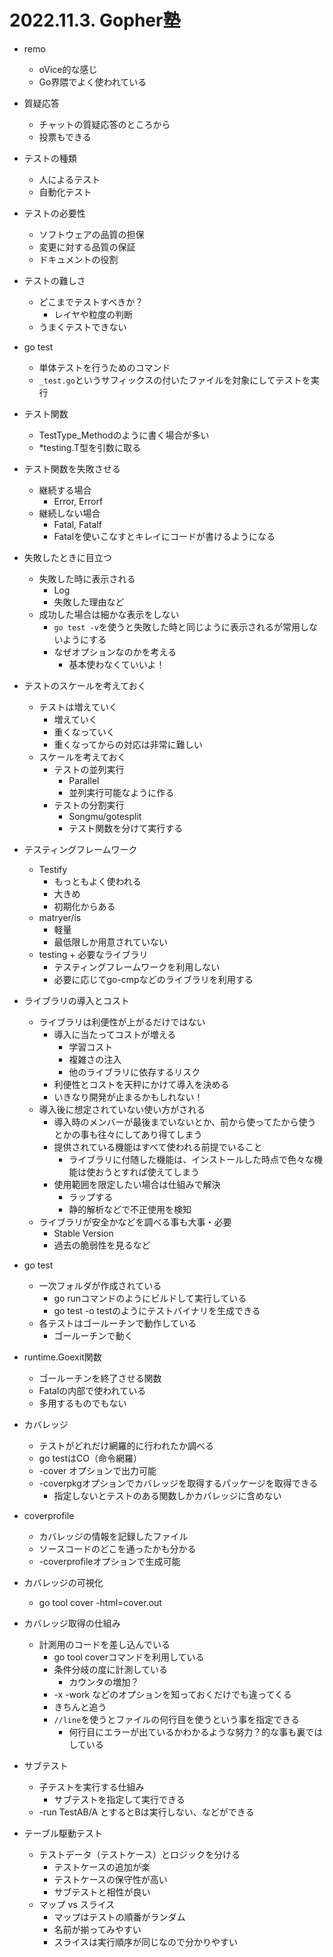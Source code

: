 # 2022.11.3. Gopher塾

- remo
  - oVice的な感じ
  - Go界隈でよく使われている

- 質疑応答
  - チャットの質疑応答のところから
  - 投票もできる

- テストの種類
  - 人によるテスト
  - 自動化テスト

- テストの必要性
  - ソフトウェアの品質の担保
  - 変更に対する品質の保証
  - ドキュメントの役割

- テストの難しさ
  - どこまでテストすべきか？
    - レイヤや粒度の判断
  - うまくテストできない

- go test
  - 単体テストを行うためのコマンド
  - `_test.go`というサフィックスの付いたファイルを対象にしてテストを実行

- テスト関数
  - TestType_Methodのように書く場合が多い
  - *testing.T型を引数に取る

- テスト関数を失敗させる
  - 継続する場合
    - Error, Errorf
  - 継続しない場合
    - Fatal, Fatalf
    - Fatalを使いこなすとキレイにコードが書けるようになる

- 失敗したときに目立つ
  - 失敗した時に表示される
    - Log
    - 失敗した理由など
  - 成功した場合は細かな表示をしない
    - `go test -v`を使うと失敗した時と同じように表示されるが常用しないようにする
    - なぜオプションなのかを考える
      - 基本使わなくていいよ！

- テストのスケールを考えておく
  - テストは増えていく
    - 増えていく
    - 重くなっていく
    - 重くなってからの対応は非常に難しい
  - スケールを考えておく
    - テストの並列実行
      - Parallel
      - 並列実行可能なように作る
    - テストの分割実行
      - Songmu/gotesplit
      - テスト関数を分けて実行する

- テスティングフレームワーク
  - Testify
    - もっともよく使われる
    - 大きめ
    - 初期化からある
  - matryer/is
    - 軽量
    - 最低限しか用意されていない
  - testing + 必要なライブラリ
    - テスティングフレームワークを利用しない
    - 必要に応じてgo-cmpなどのライブラリを利用する

- ライブラリの導入とコスト
  - ライブラリは利便性が上がるだけではない
    - 導入に当たってコストが増える
      - 学習コスト
      - 複雑さの注入
      - 他のライブラリに依存するリスク
    - 利便性とコストを天秤にかけて導入を決める
    - いきなり開発が止まるかもしれない！
  - 導入後に想定されていない使い方がされる
    - 導入時のメンバーが最後までいないとか、前から使ってたから使うとかの事も往々にしてあり得てしまう
    - 提供されている機能はすべて使われる前提でいること
      - ライブラリに付随した機能は、インストールした時点で色々な機能は使おうとすれば使えてしまう
    - 使用範囲を限定したい場合は仕組みで解決
      - ラップする
      - 静的解析などで不正使用を検知
  - ライブラリが安全かなどを調べる事も大事・必要
    - Stable Version
    - 過去の脆弱性を見るなど

- go test
  - 一次フォルダが作成されている
    - go runコマンドのようにビルドして実行している
    - go test -o testのようにテストバイナリを生成できる
  - 各テストはゴールーチンで動作している
    - ゴールーチンで動く

- runtime.Goexit関数
  - ゴールーチンを終了させる関数
  - Fatalの内部で使われている
  - 多用するものでもない

- カバレッジ
  - テストがどれだけ網羅的に行われたか調べる
  - go testはCO（命令網羅）
  - -cover オプションで出力可能
  - -coverpkgオプションでカバレッジを取得するパッケージを取得できる
    - 指定しないとテストのある関数しかカバレッジに含めない

- coverprofile
  - カバレッジの情報を記録したファイル
  - ソースコードのどこを通ったかも分かる
  - -coverprofileオプションで生成可能

- カバレッジの可視化
  - go tool cover -html=cover.out

- カバレッジ取得の仕組み
  - 計測用のコードを差し込んでいる
    - go tool coverコマンドを利用している
    - 条件分岐の度に計測している
      - カウンタの増加？
    - -x -work などのオプションを知っておくだけでも違ってくる
    - きちんと追う
    - `//line`を使うとファイルの何行目を使うという事を指定できる
      - 何行目にエラーが出ているかわかるような努力？的な事も裏ではしている

- サブテスト
  - 子テストを実行する仕組み
    - サブテストを指定して実行できる
  - -run TestAB/A とするとBは実行しない、などができる

- テーブル駆動テスト
  - テストデータ（テストケース）とロジックを分ける
    - テストケースの追加が楽
    - テストケースの保守性が高い
    - サブテストと相性が良い
  - マップ vs スライス
    - マップはテストの順番がランダム
    - 名前が揃ってみやすい
    - スライスは実行順序が同じなので分かりやすい



